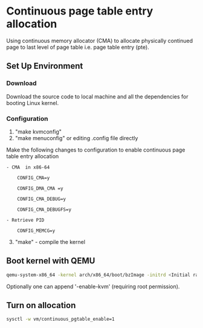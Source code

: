 # Continuous page table entry allocation

Using continuous memory allocator (CMA) to allocate physically continued page to last level of page table i.e. page table entry (pte).

## Set Up Environment

### Download

Download the source code to local machine and all the dependencies for booting Linux kernel.

### Configuration

1. "make kvmconfig" 
2. "make menuconfig" or editing .config file directly 

Make the following changes to configuration to enable continuous page table entry allocation

    - CMA  in x86-64

        CONFIG_CMA=y 
        
        CONFIG_DMA_CMA =y 
        
        CONFIG_CMA_DEBUG=y
        
        CONFIG_CMA_DEBUGFS=y
        
    - Retrieve PID

        CONFIG_MEMCG=y

3. "make" - compile the kernel

## Boot kernel with QEMU

```bash
qemu-system-x86_64 -kernel arch/x86_64/boot/bzImage -initrd <Initial ramdisk address> -m 1G -append "cma=400M"
```
Optionally one can append '-enable-kvm' (requiring root permission).

## Turn on allocation 

```bash
sysctl -w vm/continuous_pgtable_enable=1
```
